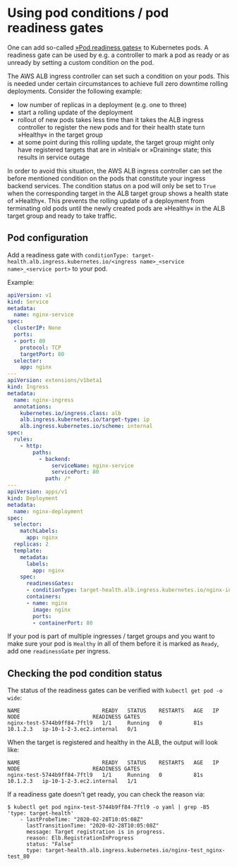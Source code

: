 # Using pod conditions / pod readiness gates

One can add so-called [»Pod readiness gates«](https://kubernetes.io/docs/concepts/workloads/pods/pod-lifecycle/#pod-readiness-gate) to Kubernetes pods. A readiness gate can be used by e.g. a controller to mark a pod as ready or as unready by setting a custom condition on the pod.

The AWS ALB ingress controller can set such a condition on your pods. This is needed under certain circumstances to achieve full zero downtime rolling deployments. Consider the following example:
* low number of replicas in a deployment (e.g. one to three)
* start a rolling update of the deployment
* rollout of new pods takes less time than it takes the ALB ingress controller to register the new pods and for their health state turn »Healthy« in the target group
* at some point during this rolling update, the target group might only have registered targets that are in »Initial« or »Draining« state; this results in service outage

In order to avoid this situation, the AWS ALB ingress controller can set the before mentioned condition on the pods that constitute your ingress backend services. The condition status on a pod will only be set to `True` when the corresponding target in the ALB target group shows a health state of »Healthy«. This prevents the rolling update of a deployment from terminating old pods until the newly created pods are »Healthy« in the ALB target group and ready to take traffic.


## Pod configuration

Add a readiness gate with `conditionType: target-health.alb.ingress.kubernetes.io/<ingress name>_<service name>_<service port>` to your pod.

Example:

```yaml
apiVersion: v1
kind: Service
metadata:
  name: nginx-service
spec:
  clusterIP: None
  ports:
  - port: 80
    protocol: TCP
    targetPort: 80
  selector:
    app: nginx
---
apiVersion: extensions/v1beta1
kind: Ingress
metadata:
  name: nginx-ingress
  annotations:
    kubernetes.io/ingress.class: alb
    alb.ingress.kubernetes.io/target-type: ip
    alb.ingress.kubernetes.io/scheme: internal
spec:
  rules:
    - http:
        paths:
          - backend:
              serviceName: nginx-service
              servicePort: 80
            path: /*
---
apiVersion: apps/v1
kind: Deployment
metadata:
  name: nginx-deployment
spec:
  selector:
    matchLabels:
      app: nginx
  replicas: 2
  template:
    metadata:
      labels:
        app: nginx
    spec:
      readinessGates:
      - conditionType: target-health.alb.ingress.kubernetes.io/nginx-ingress_nginx-service_80
      containers:
      - name: nginx
        image: nginx
        ports:
        - containerPort: 80
```

If your pod is part of multiple ingresses / target groups and you want to make sure your pod is `Healthy` in all of them before it is marked as `Ready`, add one `readinessGate` per ingress.


## Checking the pod condition status

The status of the readiness gates can be verified with `kubectl get pod -o wide`:
```
NAME                          READY   STATUS    RESTARTS   AGE   IP         NODE                       READINESS GATES
nginx-test-5744b9ff84-7ftl9   1/1     Running   0          81s   10.1.2.3   ip-10-1-2-3.ec2.internal   0/1
```

When the target is registered and healthy in the ALB, the output will look like:
```
NAME                          READY   STATUS    RESTARTS   AGE   IP         NODE                       READINESS GATES
nginx-test-5744b9ff84-7ftl9   1/1     Running   0          81s   10.1.2.3   ip-10-1-2-3.ec2.internal   1/1
```

If a readiness gate doesn't get ready, you can check the reason via:

```console
$ kubectl get pod nginx-test-5744b9ff84-7ftl9 -o yaml | grep -B5 'type: target-health'
    - lastProbeTime: "2020-02-28T10:05:08Z"
      lastTransitionTime: "2020-02-28T10:05:08Z"
      message: Target registration is in progress.
      reason: Elb.RegistrationInProgress
      status: "False"
      type: target-health.alb.ingress.kubernetes.io/nginx-test_nginx-test_80
```
